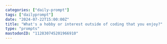 ```yaml
---
categories: ["daily-prompt"]
tags: ["dailyprompt"]
date: "2024-07-22T15:00:00Z"
title: "What's a hobby or interest outside of coding that you enjoy?"
type: "prompts"
mastodonID: "112830745201966910"
---
```

